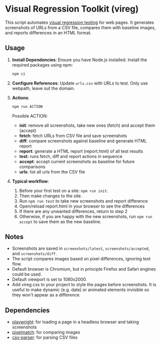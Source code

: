 # Visual Regression Toolkit (vireg)

This script automates [visual regression testing](https://www.browserstack.com/percy/visual-regression-testing) for web pages. 
It generates screenshots of URLs from a CSV file, 
compares them with baseline images, 
and reports differences in an HTML format.

## Usage

1. **Install Dependencies**: Ensure you have Node.js installed. Install the required packages using npm:
   ```bash
   npm ci
   ```

2. **Configure References**: Update `urls.csv` with URLs to test. Only use webpath, leave out the domain.

3. **Actions**:

    ```bash
    npm run ACTION
    ```

    Possible ACTION:
    * **init**: remove all screenshots, take new ones (fetch) and accept them (accept)
    * **fetch**: fetch URLs from CSV file and save screenshots
    * **diff**: compare screenshots against baseline and generate HTML report
    * **report**: generate a HTML report (report.html) of all test results
    * **test**: runs fetch, diff and report actions in sequence
    * **accept**: accept current screenshots as baseline for future comparisons
    * **urls**: list all urls from the CSV file

4. **Typical workflow**:

    1. Before your first test on a site: `npm run init`.
    2. Then make changes to the site.
    3. Run `npm run test` to take new screenshots and report difference
    4. Open/reload report.html in your browser to see the differences
    5. If there are any unwanted differences, return to step 2
    6. Otherwise, if you are happy with the new screenshots, run `npm run accept` to save them as the new baseline.

## Notes

- Screenshots are saved in `screenshots/latest`, `screenshots/accepted`, and `screenshots/diff`.
- The script compares images based on pixel differences, ignoring text flow.
- Default browser is Chromium, but in principle Firefox and Safari engines could be used.
- Default viewport is set to 1080x2000.
- Add vireg.css to your project to style the pages before screenshots. It is useful to make dynamic (e.g. date) or animated elements invisible so they won't appear as a difference.

## Dependencies

* [playwright](https://github.com/microsoft/playwright): for loading a page in a headless browser and taking screenshots
* [pixelmatch](https://github.com/mapbox/pixelmatch): for comparing images
* [csv-parser](https://github.com/mafintosh/csv-parser): for parsing CSV files
